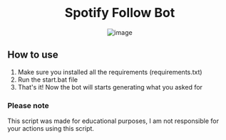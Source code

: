 <br/>
<div align="center">

  # Spotify Follow Bot
  
  ![image](https://cdn.discordapp.com/attachments/915014426770419763/992879894180659281/unknown.png)

</div>


## How to use

1. Make sure you installed all the requirements (requirements.txt)
2. Run the start.bat file
3. That's it! Now the bot will starts generating what you asked for


### Please note

This script was made for educational purposes, I am not responsible for your actions using this script.
